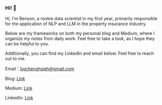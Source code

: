 ### Hi! 👋
Hi, I'm Benson, a rookie data scientist in my first year, primarily responsible for the application of NLP and LLM in the property insurance industry. 

Below are my frameworks on both my personal blog and Medium, where I organize my notes from daily work. Feel free to take a look, as I hope they can be helpful to you. 

Additionally, you can find my LinkedIn and email below. Feel free to reach out to me.

Email：bochenghsieh@gmail.com

Blog: [Link](https://hsiehbocheng.github.io/)

Medium: [Link](https://medium.com/@bensonhsieh)

LinkedIn: [Link](https://www.linkedin.com/in/博丞-謝-4396b7235/)


<!--
**hsiehbocheng/hsiehbocheng** is a ✨ _special_ ✨ repository because its `README.md` (this file) appears on your GitHub profile.

Here are some ideas to get you started:

- 🔭 I’m currently working on ...
- 🌱 I’m currently learning ...
- 👯 I’m looking to collaborate on ...
- 🤔 I’m looking for help with ...
- 💬 Ask me about ...
- 📫 How to reach me: ...
- 😄 Pronouns: ...
- ⚡ Fun fact: ...
-->
